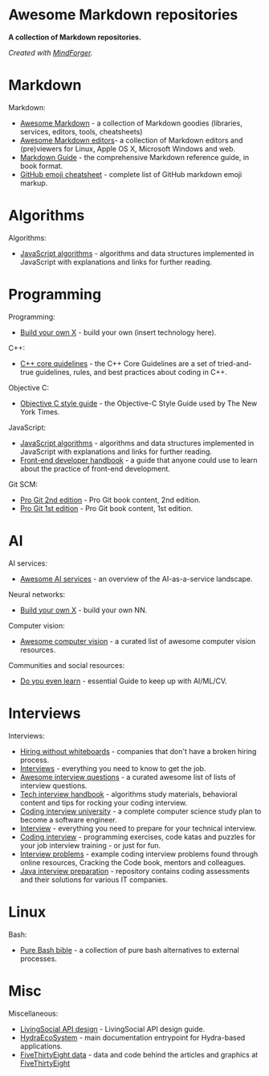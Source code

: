 # Awesome Markdown repositories
**A collection of Markdown repositories.**

_Created with [MindForger](https://github.com/dvorka/mindforger)._

# Markdown
Markdown:

* [Awesome Markdown](https://github.com/mundimark/awesome-markdown) - a collection of Markdown goodies (libraries, services, editors, tools, cheatsheets)
* [Awesome Markdown editors](https://github.com/mundimark/awesome-markdown-editors)- a collection of Markdown editors and (pre)viewers for Linux, Apple OS X, Microsoft Windows and web.
* [Markdown Guide](https://github.com/mattcone/markdown-guide-book) - the comprehensive Markdown reference guide, in book format.
* [GitHub emoji cheatsheet](https://gist.github.com/rxaviers/7360908) - complete list of GitHub markdown emoji markup.
# Algorithms
Algorithms:

* [JavaScript algorithms](https://github.com/trekhleb/javascript-algorithms) - algorithms and data structures implemented in JavaScript with explanations and links for further reading.
# Programming
Programming:

* [Build your own X](https://github.com/danistefanovic/build-your-own-x) - build your own (insert technology here).

C++:

* [C++ core quidelines](https://github.com/isocpp/CppCoreGuidelines) - the C++ Core Guidelines are a set of tried-and-true guidelines, rules, and best practices about coding in C++.

Objective C:

* [Objective C style guide](https://github.com/NYTimes/objective-c-style-guide) - the Objective-C Style Guide used by The New York Times.

JavaScript:

* [JavaScript algorithms](https://github.com/trekhleb/javascript-algorithms) - algorithms and data structures implemented in JavaScript with explanations and links for further reading.
* [Front-end developer handbook](https://github.com/FrontendMasters/front-end-handbook-2018) - a guide that anyone could use to learn about the practice of front-end development.

Git SCM:

* [Pro Git 2nd edition](https://github.com/progit/progit2) - Pro Git book content, 2nd edition.
* [Pro Git 1st edition](https://github.com/progit/progit) - Pro Git book content, 1st edition.

# AI
AI services:

* [Awesome AI services](https://github.com/sekwiatkowski/awesome-ai-services) - an overview of the AI-as-a-service landscape.

Neural networks:

* [Build your own X](https://github.com/danistefanovic/build-your-own-x#build-your-own-neural-network) - build your own NN.

Computer vision:

* [Awesome computer vision](https://github.com/jbhuang0604/awesome-computer-vision) - a curated list of awesome computer vision resources.

Communities and social resources:

* [Do you even learn](https://github.com/BAILOOL/DoYouEvenLearn) - essential Guide to keep up with AI/ML/CV.

# Interviews
Interviews:

* [Hiring without whiteboards](https://github.com/poteto/hiring-without-whiteboards) - companies that don't have a broken hiring process.
* [Interviews](https://github.com/kdn251/interviews) - 
everything you need to know to get the job.
* [Awesome interview questions](https://github.com/MaximAbramchuck/awesome-interview-questions) - a curated awesome list of lists of interview questions. 
* [Tech interview handbook](https://github.com/yangshun/tech-interview-handbook) - algorithms study materials, behavioral content and tips for rocking your coding interview.
* [Coding interview university](https://github.com/jwasham/coding-interview-university) - a complete computer science study plan to become a software engineer.
* [Interview](https://github.com/andreis/interview) - everything you need to prepare for your technical interview.
* [Coding interview](https://github.com/mre/the-coding-interview) - programming exercises, code katas and puzzles for your job interview training - or just for fun.
* [Interview problems](https://github.com/nyghtowl/Interview_Problems) - example coding interview problems found through online resources, Cracking the Code book, mentors and colleagues.
* [Java interview preparation](https://github.com/Java-aid/Interview-Preparations) - 
repository contains coding assessments and their solutions for various IT companies.
# Linux
Bash:

* [Pure Bash bible](https://github.com/dylanaraps/pure-bash-bible.git) - a collection of pure bash alternatives to external processes.

# Misc
Miscellaneous:

* [LivingSocial API design](https://github.com/livingsocial/api-design) - LivingSocial API design guide.
* [HydraEcoSystem](https://github.com/HTTP-APIs/http-apis.github.io) - main documentation entrypoint for Hydra-based applications.
* [FiveThirtyEight data](https://github.com/fivethirtyeight/data) - data and code behind the articles and graphics at [FiveThirtyEight](https://data.fivethirtyeight.com/)
